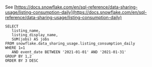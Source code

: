 See [https://docs.snowflake.com/en/sql-reference/data-sharing-usage/listing-consumption-daily](https://docs.snowflake.com/en/sql-reference/data-sharing-usage/listing-consumption-daily)
```
SELECT
   listing_name,
   listing_display_name,
   SUM(jobs) AS jobs
FROM snowflake.data_sharing_usage.listing_consumption_daily
WHERE 1=1
   AND event_date BETWEEN '2021-01-01' AND '2021-01-31'
GROUP BY 1,2
ORDER BY 3 DESC
```
